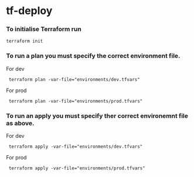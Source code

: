 # tf-deploy

### To initialise Terraform run

```shell
terraform init
```

### To run a plan you must specify the correct environment file.

For dev
```shell
 terraform plan -var-file="environments/dev.tfvars"
```

For prod
```shell
 terraform plan -var-file="environments/prod.tfvars"
```

### To run an apply you must specify ther correct environemnt file as above.

For dev
```shell
 terraform apply -var-file="environments/dev.tfvars"
```

For prod
```shell
 terraform apply -var-file="environments/prod.tfvars"
```